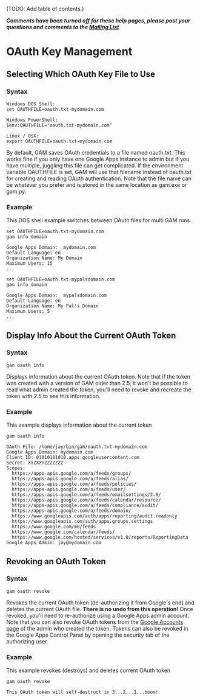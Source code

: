 (TODO: Add table of contents.)

_**Comments have been turned off for these help pages, please post your questions and comments to the [Mailing List](http://groups.google.com/group/google-apps-manager)**_

# OAuth Key Management
## Selecting Which OAuth Key File to Use
### Syntax
```
Windows DOS Shell:
set OAUTHFILE=oauth.txt-mydomain.com

Windows PowerShell:
$env:OAUTHFILE="oauth.txt-mydomain.com"

Linux / OSX:
export OAUTHFILE=oauth.txt-mydomain.com
```
By default, GAM saves OAuth credentials to a file named oauth.txt. This works fine if you only have one Google Apps instance to admin but if you have multiple, juggling this file can get complicated. If the environment variable OAUTHFILE is set, GAM will use that filename instead of oauth.txt for creating and reading OAuth authentication. Note that the file name can be whatever you prefer and is stored in the same location as gam.exe or gam.py.

### Example
This DOS shell example switches between OAuth files for multi GAM runs.
```
set OAUTHFILE=oauth.txt-mydomain.com
gam info domain

Google Apps Domain:  mydomain.com
Default Language: en
Organization Name: My Domain
Maximum Users: 15
...

set OAUTHFILE=oauth.txt-mypalsdomain.com
gam info domain

Google Apps Domain:  mypalsdomain.com
Default Language: en
Organization Name: My Pal's Domain
Maximum Users: 5
...
```

## Display Info About the Current OAuth Token
### Syntax
```
gam oauth info
```
Displays information about the current OAuth token. Note that if the token was created with a version of GAM older than 2.5, it won't be possible to read what admin created the token, you'll need to revoke and recreate the token with 2.5 to see this information.

### Example
This example displays information about the current token
```
gam oauth info

OAuth File: /home/jay/bin/gam/oauth.txt-mydomain.com
Google Apps Domain: mydomain.com
Client ID: 01010101010.apps.googleusercontent.com
Secret: XYZXXYZZZZZZZ
Scopes:
  https://apps-apis.google.com/a/feeds/groups/
  https://apps-apis.google.com/a/feeds/alias/
  https://apps-apis.google.com/a/feeds/policies/
  https://apps-apis.google.com/a/feeds/user/
  https://apps-apis.google.com/a/feeds/emailsettings/2.0/
  https://apps-apis.google.com/a/feeds/calendar/resource/
  https://apps-apis.google.com/a/feeds/compliance/audit/
  https://apps-apis.google.com/a/feeds/domain/
  https://www.googleapis.com/auth/apps/reporting/audit.readonly
  https://www.googleapis.com/auth/apps.groups.settings
  https://www.google.com/m8/feeds
  https://www.google.com/calendar/feeds/
  https://www.google.com/hosted/services/v1.0/reports/ReportingData
Google Apps Admin: jay@mydomain.com
```

## Revoking an OAuth Token
### Syntax
```
gam oauth revoke
```
Revokes the current OAuth token (de-authorizing it from Google's end) and deletes the current OAuth file. **There is no undo from this operation!** Once revoked, you'll need to re-authorize using a Google Apps admin account. Note that you can also revoke OAuth tokens from the [Google Accounts page](https://accounts.google.com/b/0/IssuedAuthSubTokens) of the admin who created the token. Tokens can also be revoked in the Google Apps Control Panel by opening the security tab of the authorizing user.

### Example
This example revokes (destroys) and deletes current OAuth token
```
gam oauth revoke

This OAuth token will self-destruct in 3...2...1...boom!
```
